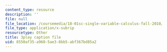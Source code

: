 ```yaml
---
content_type: resource
description: ''
file: null
file_location: /coursemedia/18-01sc-single-variable-calculus-fall-2010/8550af35a9605ae38bb5abf367bd85a2_R9a_NHXrBcg.vtt
file_type: application/x-subrip
resourcetype: Other
title: 3play caption file
uid: 8550af35-a960-5ae3-8bb5-abf367bd85a2
---
```

